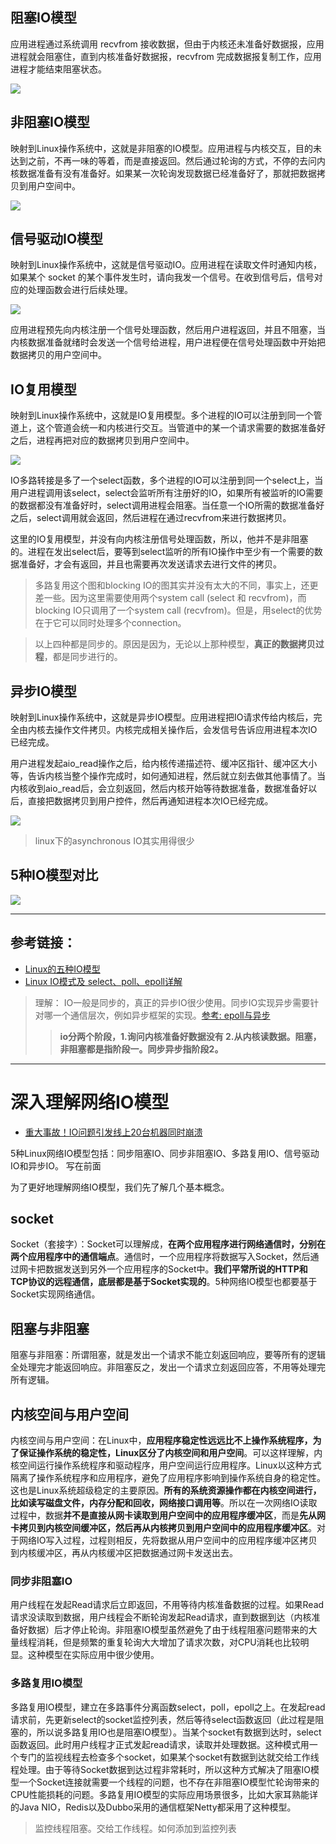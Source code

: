 ## 阻塞IO模型
应用进程通过系统调用 recvfrom 接收数据，但由于内核还未准备好数据报，应用进程就会阻塞住，直到内核准备好数据报，recvfrom 完成数据报复制工作，应用进程才能结束阻塞状态。

![](.IO模型_images/e47c31a1.png)


## 非阻塞IO模型
映射到Linux操作系统中，这就是非阻塞的IO模型。应用进程与内核交互，目的未达到之前，不再一味的等着，而是直接返回。然后通过轮询的方式，不停的去问内核数据准备有没有准备好。如果某一次轮询发现数据已经准备好了，那就把数据拷贝到用户空间中。

![](.IO模型_images/74c4e1a4.png)


## 信号驱动IO模型
映射到Linux操作系统中，这就是信号驱动IO。应用进程在读取文件时通知内核，如果某个 socket 的某个事件发生时，请向我发一个信号。在收到信号后，信号对应的处理函数会进行后续处理。

![](.IO模型_images/a429df1f.png)

应用进程预先向内核注册一个信号处理函数，然后用户进程返回，并且不阻塞，当内核数据准备就绪时会发送一个信号给进程，用户进程便在信号处理函数中开始把数据拷贝的用户空间中。

## IO复用模型
映射到Linux操作系统中，这就是IO复用模型。多个进程的IO可以注册到同一个管道上，这个管道会统一和内核进行交互。当管道中的某一个请求需要的数据准备好之后，进程再把对应的数据拷贝到用户空间中。

![](.IO模型_images/96204e94.png)

IO多路转接是多了一个select函数，多个进程的IO可以注册到同一个select上，当用户进程调用该select，select会监听所有注册好的IO，如果所有被监听的IO需要的数据都没有准备好时，select调用进程会阻塞。当任意一个IO所需的数据准备好之后，select调用就会返回，然后进程在通过recvfrom来进行数据拷贝。

这里的IO复用模型，并没有向内核注册信号处理函数，所以，他并不是非阻塞的。进程在发出select后，要等到select监听的所有IO操作中至少有一个需要的数据准备好，才会有返回，并且也需要再次发送请求去进行文件的拷贝。

> 多路复用这个图和blocking IO的图其实并没有太大的不同，事实上，还更差一些。因为这里需要使用两个system call (select 和 recvfrom)，而blocking IO只调用了一个system call (recvfrom)。但是，用select的优势在于它可以同时处理多个connection。

> 以上四种都是同步的。原因是因为，无论以上那种模型，**真正的数据拷贝过程**，都是同步进行的。


## 异步IO模型
映射到Linux操作系统中，这就是异步IO模型。应用进程把IO请求传给内核后，完全由内核去操作文件拷贝。内核完成相关操作后，会发信号告诉应用进程本次IO已经完成。

用户进程发起aio_read操作之后，给内核传递描述符、缓冲区指针、缓冲区大小等，告诉内核当整个操作完成时，如何通知进程，然后就立刻去做其他事情了。当内核收到aio_read后，会立刻返回，然后内核开始等待数据准备，数据准备好以后，直接把数据拷贝到用户控件，然后再通知进程本次IO已经完成。

![](.IO模型_images/12ba054b.png)

> linux下的asynchronous IO其实用得很少

## 5种IO模型对比

![](.IO模型_images/62d3e5d1.png)

---
## 参考链接：
- [Linux的五种IO模型](https://juejin.cn/post/6844903687626686472)
- [Linux IO模式及 select、poll、epoll详解](https://segmentfault.com/a/1190000003063859)

> 理解： IO一般是同步的，真正的异步IO很少使用。同步IO实现异步需要针对哪一个通信层次，例如异步框架的实现。[参考: epoll与异步](epoll.md)
>> **io分两个阶段，1.询问内核准备好数据没有 2.从内核读数据。阻塞，非阻塞都是指阶段一。同步异步指阶段2。** [](#bookmark)

---
# 深入理解网络IO模型
- [重大事故！IO问题引发线上20台机器同时崩溃](https://juejin.im/post/6875176737274724366)

5种Linux网络IO模型包括：同步阻塞IO、同步非阻塞IO、多路复用IO、信号驱动IO和异步IO。
写在前面

为了更好地理解网络IO模型，我们先了解几个基本概念。

## socket
Socket（套接字）：Socket可以理解成，**在两个应用程序进行网络通信时，分别在两个应用程序中的通信端点**。通信时，一个应用程序将数据写入Socket，然后通过网卡把数据发送到另外一个应用程序的Socket中。**我们平常所说的HTTP和TCP协议的远程通信，底层都是基于Socket实现的**。5种网络IO模型也都要基于Socket实现网络通信。

## 阻塞与非阻塞
阻塞与非阻塞：所谓阻塞，就是发出一个请求不能立刻返回响应，要等所有的逻辑全处理完才能返回响应。非阻塞反之，发出一个请求立刻返回应答，不用等处理完所有逻辑。

## 内核空间与用户空间
内核空间与用户空间：在Linux中，**应用程序稳定性远远比不上操作系统程序，为了保证操作系统的稳定性，Linux区分了内核空间和用户空间**。可以这样理解，内核空间运行操作系统程序和驱动程序，用户空间运行应用程序。Linux以这种方式隔离了操作系统程序和应用程序，避免了应用程序影响到操作系统自身的稳定性。这也是Linux系统超级稳定的主要原因。**所有的系统资源操作都在内核空间进行，比如读写磁盘文件，内存分配和回收，网络接口调用等**。所以在一次网络IO读取过程中，数据**并不是直接从网卡读取到用户空间中的应用程序缓冲区**，而是**先从网卡拷贝到内核空间缓冲区，然后再从内核拷贝到用户空间中的应用程序缓冲区**。对于网络IO写入过程，过程则相反，先将数据从用户空间中的应用程序缓冲区拷贝到内核缓冲区，再从内核缓冲区把数据通过网卡发送出去。


### 同步非阻塞IO
用户线程在发起Read请求后立即返回，不用等待内核准备数据的过程。如果Read请求没读取到数据，用户线程会不断轮询发起Read请求，直到数据到达（内核准备好数据）后才停止轮询。非阻塞IO模型虽然避免了由于线程阻塞问题带来的大量线程消耗，但是频繁的重复轮询大大增加了请求次数，对CPU消耗也比较明显。这种模型在实际应用中很少使用。

### 多路复用IO模型

多路复用IO模型，建立在多路事件分离函数select，poll，epoll之上。在发起read请求前，先更新select的socket监控列表，然后等待select函数返回（此过程是阻塞的，所以说多路复用IO也是阻塞IO模型）。当某个socket有数据到达时，select函数返回。此时用户线程才正式发起read请求，读取并处理数据。这种模式用一个专门的监视线程去检查多个socket，如果某个socket有数据到达就交给工作线程处理。由于等待Socket数据到达过程非常耗时，所以这种方式解决了阻塞IO模型一个Socket连接就需要一个线程的问题，也不存在非阻塞IO模型忙轮询带来的CPU性能损耗的问题。多路复用IO模型的实际应用场景很多，比如大家耳熟能详的Java NIO，Redis以及Dubbo采用的通信框架Netty都采用了这种模型。

> 监控线程阻塞。交给工作线程。如何添加到监控列表
